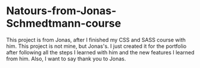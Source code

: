 # Natours-from-Jonas-Schmedtmann-course

This project is from Jonas, after I finished my CSS and SASS course with him. This project is not mine, but Jonas's. I just created it for the portfolio after following all the steps I learned with him and the new features I learned from him. Also, I want to say thank you to Jonas.

